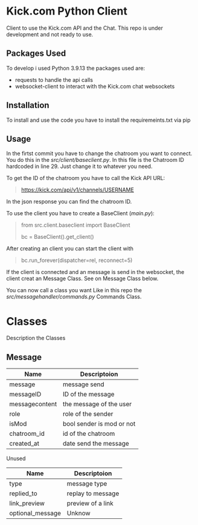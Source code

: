 # Kick.com Python Client

Client to use the Kick.com API and the Chat.
This repo is under development and not ready to use. 

## Packages Used

To develop i used Python 3.9.13 the packages used are:

 - requests to handle the api calls
 - websocket-client to interact with the Kick.com chat websockets


## Installation
To install and use the code you have to install the requiremeints.txt via pip


## Usage


In the firtst commit you have to change the chatroom you want to connect. You do this in the *src/client/baseclient.py*. 
In this file is the Chatroom ID hardcoded in line 29. Just change it to whatever you need. 

To get the ID of the chatroom you have to call the Kick API URL:

> https://kick.com/api/v1/channels/USERNAME

In the json response you can find the chatroom ID.


To use the client you have to create a BaseClient (*main.py*):

> from  src.client.baseclient  import  BaseClient
> 
> bc = BaseClient().get_client()

After creating an client you can start the client with

> bc.run_forever(dispatcher=rel, reconnect=5)

If the client is connected and an message is send in the websocket, the client creat an Message Class. See on Message Class below.

You can now call a class you want Like in this repo the *src/messagehandler/commands.py* Commands Class.


# Classes

Description the Classes

## Message

|Name| Descriptoion |
|--|--|
| message | message send |
| messageID | ID of the message |
| messagecontent | the message of the user |
| role | role of the sender |
| isMod | bool sender is mod or not |
| chatroom_id | id of the chatroom |
| created_at | date send the message |

Unused

|Name| Descriptoion |
|--|--|
|type|message type|
|replied_to|replay to message|
|link_preview|preview of a link|
|optional_message|Unknow|

